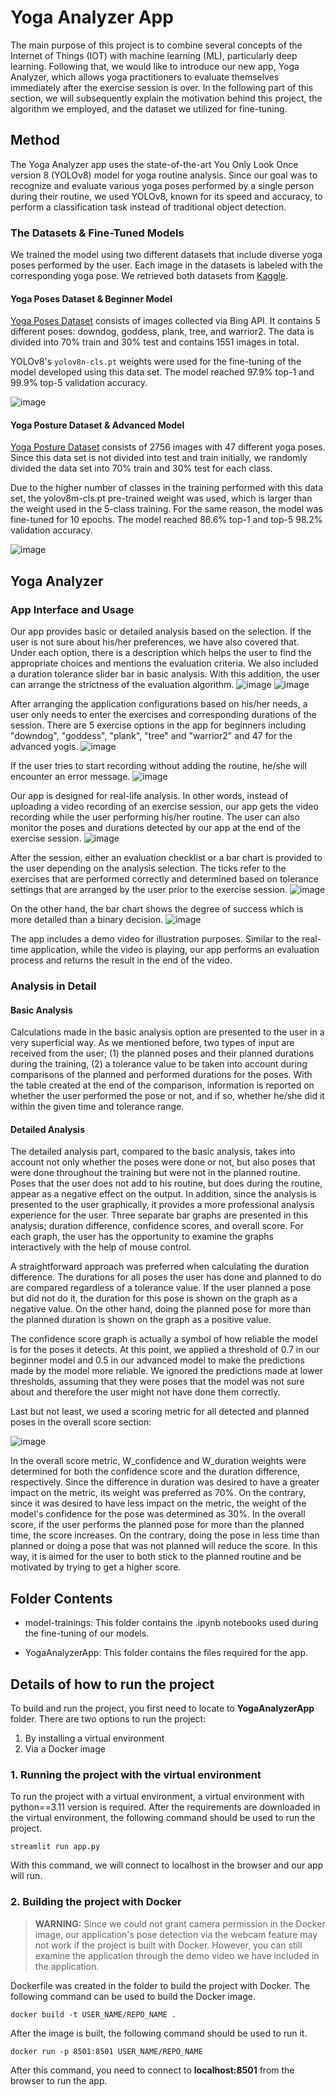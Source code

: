 
# Yoga Analyzer App

The main purpose of this project is to combine several concepts of the Internet of Things (IOT) with machine learning (ML), particularly deep learning. Following that, we would like to introduce our new app, Yoga Analyzer, which allows yoga practitioners to evaluate themselves immediately after the exercise session is over. In the following part of this section, we will subsequently explain the motivation behind this project, the algorithm we employed, and the dataset we utilized for fine-tuning. 

## Method

The Yoga Analyzer app uses the state-of-the-art You Only Look Once version 8 (YOLOv8) model for yoga routine analysis. Since our goal was to recognize and evaluate various yoga poses performed by a single person during their routine, we used YOLOv8, known for its speed and accuracy, to perform a classification task instead of traditional object detection.

### The Datasets & Fine-Tuned Models

We trained the model using two different datasets that include diverse yoga poses performed by the user. Each image in the datasets is labeled with the corresponding yoga pose. We retrieved both datasets from [Kaggle](https://www.kaggle.com/).

#### Yoga Poses Dataset & Beginner Model

[Yoga Poses Dataset](https://www.kaggle.com/datasets/niharika41298/yoga-poses-dataset) consists of images collected via Bing API. It contains 5 different poses: downdog, goddess, plank, tree, and warrior2. The data is divided into 70\% train and 30\% test and contains 1551 images in total.

YOLOv8's `yolov8n-cls.pt` weights were used for the fine-tuning of the model developed using this data set. The model reached 97.9% top-1 and 99.9% top-5 validation accuracy.

![image](https://github.com/user-attachments/assets/c2863b11-7d39-430a-8039-faffa50f46b3)


#### Yoga Posture Dataset & Advanced Model

[Yoga Posture Dataset](https://www.kaggle.com/datasets/tr1gg3rtrash/yoga-posture-dataset) consists of 2756 images with 47 different yoga poses. Since this data set is not divided into test and train initially, we randomly divided the data set into 70% train and 30% test for each class.

Due to the higher number of classes in the training performed with this data set, the yolov8m-cls.pt pre-trained weight was used, which is larger than the weight used in the 5-class training. For the same reason, the model was fine-tuned for 10 epochs. The model reached 86.6% top-1 and top-5 98.2% validation accuracy.

![image](https://github.com/user-attachments/assets/f8c61f9a-21ee-4759-8c83-37826f7aed0f)

## Yoga Analyzer

### App Interface and Usage

Our app provides basic or detailed analysis based on the selection. If the user is not sure about his/her preferences, we have also covered that. Under each option, there is a description which helps the user to find the appropriate choices and mentions the evaluation criteria.  We also included a duration tolerance slider bar in basic analysis. With this addition, the user can arrange the strictness of the evaluation algorithm.
![image](https://github.com/user-attachments/assets/c939cc93-46f9-4b3f-bdc4-8e77897680c8) ![image](https://github.com/user-attachments/assets/3d1297d5-ad93-4723-80a0-de8437fd4e64)


After arranging the application configurations based on his/her needs, a user only needs to enter the exercises and corresponding durations of the session. There are 5 exercise options in the app for beginners including "downdog", "goddess", "plank", "tree" and "warrior2" and 47 for the advanced yogis. 
![image](https://github.com/user-attachments/assets/71214bbb-07c1-40a1-86cf-e2612ba98994)


If the user tries to start recording without adding the routine, he/she will encounter an error message.
![image](https://github.com/user-attachments/assets/971bd49b-4235-4ac3-b543-577d45105815)

Our app is designed for real-life analysis. In other words, instead of uploading a video recording of an exercise session, our app gets the video recording while the user performing his/her routine. The user can also monitor the poses and durations detected by our app at the end of the exercise session.
![image](https://github.com/user-attachments/assets/d78e538f-b2ba-4ca5-9920-7fc70d79ab3a)

After the session, either an evaluation checklist or a bar chart is provided to the user depending on the analysis selection. The ticks refer to the exercises that are performed correctly and determined based on tolerance settings that are arranged by the user prior to the exercise session.
![image](https://github.com/user-attachments/assets/0e2edce4-4f51-4ee5-b8bb-332805cc37cf)

On the other hand, the bar chart shows the degree of success which is more detailed than a binary decision.
![image](https://github.com/user-attachments/assets/5a3aa2eb-4c97-4093-b127-0480fb6b62b1)

The app includes a demo video for illustration purposes. Similar to the real-time application, while the video is playing,  our app performs an evaluation process and returns the result in the end of the video.

### Analysis in Detail

#### Basic Analysis

Calculations made in the basic analysis option are presented to the user in a very superficial way. As we mentioned before, two types of input are received from the user; (1) the planned poses and their planned durations during the training, (2) a tolerance value to be taken into account during comparisons of the planned and performed durations for the poses. With the table created at the end of the comparison, information is reported on whether the user performed the pose or not, and if so, whether he/she did it within the given time and tolerance range.

#### Detailed Analysis

The detailed analysis part, compared to the basic analysis, takes into account not only whether the poses were done or not, but also poses that were done throughout the training but were not in the planned routine. Poses that the user does not add to his routine, but does during the routine, appear as a negative effect on the output. In addition, since the analysis is presented to the user graphically, it provides a more professional analysis experience for the user. Three separate bar graphs are presented in this analysis; duration difference, confidence scores, and overall score. For each graph, the user has the opportunity to examine the graphs interactively with the help of mouse control.

A straightforward approach was preferred when calculating the duration difference. The durations for all poses the user has done and planned to do are compared regardless of a tolerance value. If the user planned a pose but did not do it, the duration for this pose is shown on the graph as a negative value. On the other hand, doing the planned pose for more than the planned duration is shown on the graph as a positive value.

The confidence score graph is actually a symbol of how reliable the model is for the poses it detects. At this point, we applied a threshold of 0.7 in our beginner model and 0.5 in our advanced model to make the predictions made by the model more reliable. We ignored the predictions made at lower thresholds, assuming that they were poses that the model was not sure about and therefore the user might not have done them correctly. 

Last but not least, we used a scoring metric for all detected and planned poses in the overall score section:

![image](https://github.com/user-attachments/assets/41947d10-fc10-45b4-97e4-b1fc0517d84d)

In the overall score metric, W_confidence and W_duration weights were determined for both the confidence score and the duration difference, respectively. Since the difference in duration was desired to have a greater impact on the metric, its weight was preferred as 70%. On the contrary, since it was desired to have less impact on the metric, the weight of the model's confidence for the pose was determined as 30%. In the overall score, if the user performs the planned pose for more than the planned time, the score increases. On the contrary, doing the pose in less time than planned or doing a pose that was not planned will reduce the score. In this way, it is aimed for the user to both stick to the planned routine and be motivated by trying to get a higher score.


## Folder Contents

- model-trainings: This folder contains the .ipynb notebooks used during the fine-tuning of our models.

- YogaAnalyzerApp: This folder contains the files required for the app. 

## Details of how to run the project

To build and run the project, you first need to locate to **YogaAnalyzerApp** folder. There are two options to run the project:
1. By installing a virtual environment
2. Via a Docker image

### 1. Running the project with the virtual environment

To run the project with a virtual environment, a virtual environment with python==3.11 version is required. After the requirements are downloaded in the virtual environment, the following command should be used to run the project.

	streamlit run app.py

With this command, we will connect to localhost in the browser and our app will run.

### 2. Building the project with Docker

> **WARNING:** Since we could not grant camera permission in the Docker image, our application's pose detection via the webcam feature may not work if the project is built with Docker. However, you can still examine the application through the demo video we have included in the application.

Dockerfile was created in the folder to build the project with Docker. The following command can be used to build the Docker image.

	docker build -t USER_NAME/REPO_NAME .
  
After the image is built, the following command should be used to run it.

	docker run -p 8501:8501 USER_NAME/REPO_NAME

After this command, you need to connect to **localhost:8501** from the browser to run the app.
